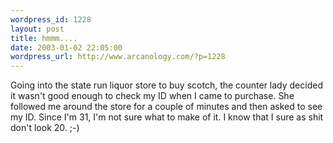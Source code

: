 ```yaml
--- 
wordpress_id: 1228
layout: post
title: hmmm....
date: 2003-01-02 22:05:00
wordpress_url: http://www.arcanology.com/?p=1228
---
```

Going into the state run liquor store to buy scotch, the counter lady decided it wasn&apos;t good enough to check my ID when I came to purchase. She followed me around the store for a couple of minutes and then asked to see my ID. Since I&apos;m 31, I&apos;m not sure what to make of it. I know that I sure as shit don&apos;t look 20. ;-)